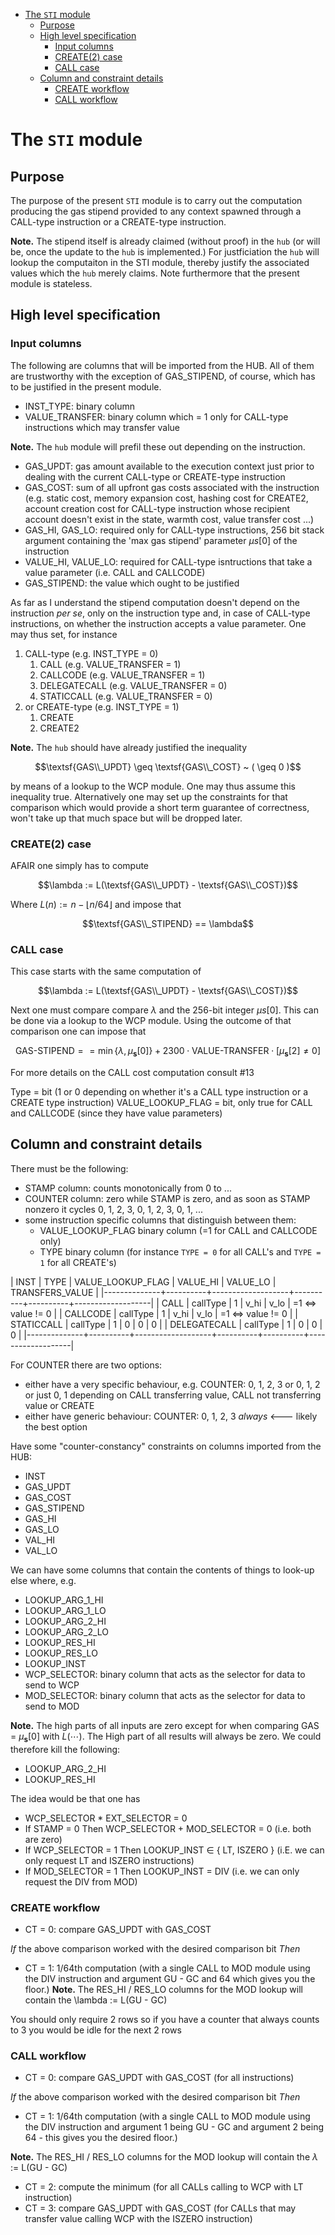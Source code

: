 - [The `STI` module](#the-sti-module)
  - [Purpose](#purpose)
  - [High level specification](#high-level-specification)
    - [Input columns](#input-columns)
    - [CREATE(2) case](#create2-case)
    - [CALL case](#call-case)
  - [Column and constraint details](#column-and-constraint-details)
    - [CREATE workflow](#create-workflow)
    - [CALL workflow](#call-workflow)
<!-- - [Specify an EC\\_DATA module](#specify-an-ec_data-module) -->

# The `STI` module

## Purpose

The purpose of the present `STI` module is to carry out the computation producing the gas stipend provided to any context spawned through a CALL-type instruction or a CREATE-type instruction.

**Note.** The stipend itself is already claimed (without proof) in the `hub` (or will be, once the update to the `hub` is implemented.) For justficiation the `hub` will lookup the computaiton in the STI module, thereby justify the associated values which the `hub` merely claims. Note furthermore that the present module is stateless.

## High level specification

### Input columns

The following are columns that will be imported from the HUB. All of them are trustworthy with the exception of GAS_STIPEND, of course, which has to be justified in the present module.

- INST_TYPE: binary column
- VALUE_TRANSFER: binary column which = 1 only for CALL-type instructions which may transfer value

**Note.** The `hub` module will prefil these out depending on the instruction.

- GAS_UPDT: gas amount available to the execution context just prior to dealing with the current CALL-type or CREATE-type instruction
- GAS_COST: sum of all upfront gas costs associated with the instruction (e.g. static cost, memory expansion cost, hashing cost for CREATE2, account creation cost for CALL-type instruction whose recipient account doesn't exist in the state, warmth cost, value transfer cost ...)
- GAS_HI, GAS_LO: required only for CALL-type instructions, 256 bit stack argument containing the 'max gas stipend' parameter $\mu{s}\big[0\big]$ of the instruction
- VALUE_HI, VALUE_LO: required for CALL-type isntructions that take a value parameter (i.e. CALL and CALLCODE)
- GAS_STIPEND: the value which ought to be justified



As far as I understand the stipend computation doesn't depend on the instruction _per se_, only on the instruction type and, in case of CALL-type instructions, on whether the instruction accepts a value parameter. One may thus set, for instance

1. CALL-type (e.g. INST_TYPE = 0)
    1. CALL             (e.g. VALUE_TRANSFER = 1)
    1. CALLCODE         (e.g. VALUE_TRANSFER = 1)
    1. DELEGATECALL     (e.g. VALUE_TRANSFER = 0)
    1. STATICCALL       (e.g. VALUE_TRANSFER = 0)
1. or CREATE-type (e.g. INST_TYPE = 1)
    1. CREATE
    1. CREATE2 

**Note.** The `hub` should have already justified the inequality

$$\textsf{GAS\\_UPDT} \geq \textsf{GAS\\_COST} ~ ( \geq 0 )$$

by means of a lookup to the WCP module. One may thus assume this inequality true. Alternatively one may set up the constraints for that comparison which would provide a short term guarantee of correctness, won't take up that much space but will be dropped later.

### CREATE(2) case

AFAIR one simply has to compute

$$\lambda := L(\textsf{GAS\\_UPDT} - \textsf{GAS\\_COST})$$

Where $L(n) := n - \lfloor n/64 \rfloor$ and impose that

$$\textsf{GAS\\_STIPEND} == \lambda$$

### CALL case

This case starts with the same computation of

$$\lambda := L(\textsf{GAS\\_UPDT} - \textsf{GAS\\_COST})$$

Next one must compare compare $\lambda$ and the 256-bit integer $\mu{s}\big[0\big]$. This can be done via a lookup to the WCP module. Using the outcome of that comparison one can impose that

$$\textsf{GAS-STIPEND} == \min \big\lbrace \lambda, \mu_{\textbf{s}} \big[ 0 \big] \big\rbrace + 2300 \cdot \textsf{VALUE-TRANSFER} \cdot \big[ \mu_{\textbf{s}} \big[ 2 \big] \neq 0 \big]$$

For more details on the CALL cost computation consult #13


Type = bit (1 or 0 depending on whether it's a CALL type instruction or a CREATE type instruction)
VALUE_LOOKUP_FLAG  = bit, only true for CALL and CALLCODE (since they have value parameters)

## Column and constraint details

There must be the following:
- STAMP column: counts monotonically from 0 to ...
- COUNTER column: zero while STAMP is zero, and as soon as STAMP nonzero it cycles 0, 1, 2, 3, 0, 1, 2, 3, 0, 1, ...
- some instruction specific columns that distinguish between them:
  - VALUE_LOOKUP_FLAG binary column (=1 for CALL and CALLCODE only)
  - TYPE  binary column (for instance `TYPE = 0` for all CALL's and `TYPE = 1` for all CREATE's)

<!-- | INST                   | TYPE    | VALUE_LOOKUP_FLAG | VALUE_HI | VALUE_LO | TRANSFERS_VALUE   | -->
<!-- | :------:                   |  :------: | :------:                               | :------:         | :------:          | :------:                           | -->
<!-- | CALL                   | 0          | 1                                       | v_hi           | v_lo            | $=1 \iff$ value $\neq$ 0       | -->
<!-- | CALLCODE         | 0          | 1                                       | v_hi           | v_lo            | $=1 \iff$ value $\neq$ 0       | -->
<!-- | STATICCALL       | 0          | 0                                       | 0                | 0                 | 0                                   | -->
<!-- | DELEGATECALL | 0          | 0                                       | 0                | 0                 | 0                                   | -->
<!-- | CREATE               | 1          | 0                                       | 0                | 0                 | 0                                   | -->
<!-- | CREATE2             | 1          | 0                                       | 0                | 0                 | 0                                   | -->


| INST         | TYPE     | VALUE_LOOKUP_FLAG | VALUE_HI | VALUE_LO | TRANSFERS_VALUE   |
|--------------+----------+-------------------+----------+----------+-------------------|
| CALL         | callType | 1                 | v_hi     | v_lo     | =1 <=> value != 0 |
| CALLCODE     | callType | 1                 | v_hi     | v_lo     | =1 <=> value != 0 |
| STATICCALL   | callType | 1                 | 0        | 0        | 0                 |
| DELEGATECALL | callType | 1                 | 0        | 0        | 0                 |
|--------------+----------+-------------------+----------+----------+-------------------|


For COUNTER there are two options:
- either have a very specific behaviour, e.g. COUNTER: 0, 1, 2, 3 or 0, 1, 2 or just 0, 1 depending on CALL transferring value, CALL not transferring value or CREATE
- either have generic behaviour: COUNTER: 0, 1, 2, 3 _always_ <--- likely the best option

Have some "counter-constancy" constraints on columns imported from the HUB:
- INST
- GAS_UPDT
- GAS_COST
- GAS_STIPEND
- GAS_HI
- GAS_LO
- VAL_HI
- VAL_LO

We can have some columns that contain the contents of things to look-up else where, e.g.
- LOOKUP_ARG_1_HI
- LOOKUP_ARG_1_LO
- LOOKUP_ARG_2_HI
- LOOKUP_ARG_2_LO
- LOOKUP_RES_HI
- LOOKUP_RES_LO
- LOOKUP_INST
- WCP_SELECTOR: binary column that acts as the selector for data to send to WCP
- MOD_SELECTOR: binary column that acts as the selector for data to send to MOD

**Note.** The high parts of all inputs are zero except for when comparing GAS = $\mu_\textbf{s}\big[0\big]$ with $L(\cdots)$. The High part of all results will always be zero. We could therefore kill the following:
- LOOKUP_ARG_2_HI
- LOOKUP_RES_HI

The idea would be that one has
- WCP_SELECTOR * EXT_SELECTOR = 0
- If STAMP = 0 Then WCP_SELECTOR + MOD_SELECTOR = 0 (i.e. both are zero)
- If WCP_SELECTOR = 1 Then LOOKUP_INST $\in$ { LT, ISZERO } (i.E. we can only request LT and ISZERO instructions)
- If MOD_SELECTOR = 1 Then LOOKUP_INST = DIV (i.e. we can only request the DIV from MOD)

### CREATE workflow

- CT = 0: compare GAS_UPDT with GAS_COST

_If_ the above comparison worked with the desired comparison bit _Then_

- CT = 1: 1/64th computation (with a single CALL to MOD module using the DIV instruction and argument GU - GC and 64 which gives you the floor.)
	**Note.** The RES_HI / RES_LO columns for the MOD lookup will contain the \lambda := L(GU - GC)

You should only require 2 rows so if you have a counter that always counts to 3 you would be idle for the next 2 rows

### CALL workflow

- CT = 0: compare GAS_UPDT with GAS_COST (for all instructions)

_If_ the above comparison worked with the desired comparison bit _Then_

- CT = 1: 1/64th computation (with a single CALL to MOD module using the DIV instruction and argument 1 being GU - GC and argument 2 being 64 - this gives you the desired floor.)

**Note.** The RES_HI / RES_LO columns for the MOD lookup will contain the $\lambda$ := L(GU - GC)

- CT = 2: compute the minimum (for all CALLs calling to WCP with LT instruction)
- CT = 3: compare GAS_UPDT with GAS_COST (for CALLs that may transfer value calling WCP with the ISZERO instruction)
